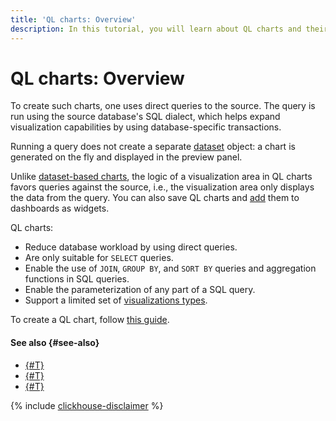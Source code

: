```yaml
---
title: 'QL charts: Overview'
description: In this tutorial, you will learn about QL charts and their features.
---
```


# QL charts: Overview


To create such charts, one uses direct queries to the source. The query is run using the source database's SQL dialect, which helps expand visualization capabilities by using database-specific transactions.


Running a query does not create a separate [dataset](../../dataset/index.md) object: a chart is generated on the fly and displayed in the preview panel.

Unlike [dataset-based charts](dataset-based-charts.md), the logic of a visualization area in QL charts favors queries against the source, i.e., the visualization area only displays the data from the query. You can also save QL charts and [add](../../operations/dashboard/add-chart.md) them to dashboards as widgets.



QL charts:

* Reduce database workload by using direct queries.
* Are only suitable for `SELECT` queries.
* Enable the use of `JOIN`, `GROUP BY`, and `SORT BY` queries and aggregation functions in SQL queries.
* Enable the parameterization of any part of a SQL query.
* Support a limited set of [visualizations types](../../visualization-ref/index.md).


To create a QL chart, follow [this guide](../../operations/chart/create-sql-chart.md).


#### See also {#see-also}

* [{#T}](../../operations/chart/create-sql-chart.md)
* [{#T}](../../concepts/chart/index.md)
* [{#T}](../../operations/chart/create-chart.md)

{% include [clickhouse-disclaimer](../../../_includes/clickhouse-disclaimer.md) %}